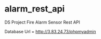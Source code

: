 # alarm_rest_api
DS Project Fire Alarm Sensor Rest API


Database Url = http://3.83.24.73/phpmyadmin
